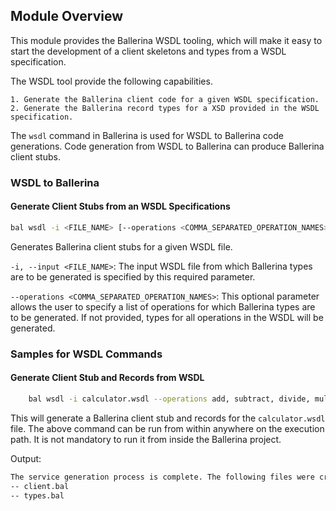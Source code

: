 ## Module Overview

This module provides the Ballerina WSDL tooling, which will make it easy to start the development of a client skeletons and types from a WSDL specification.

The WSDL tool provide the following capabilities.

    1. Generate the Ballerina client code for a given WSDL specification. 
    2. Generate the Ballerina record types for a XSD provided in the WSDL specification. 

The `wsdl` command in Ballerina is used for WSDL to Ballerina code generations. Code generation from WSDL to Ballerina can produce Ballerina client stubs.

### WSDL to Ballerina

#### Generate Client Stubs from an WSDL Specifications

```bash
bal wsdl -i <FILE_NAME> [--operations <COMMA_SEPARATED_OPERATION_NAMES>]
```

Generates Ballerina client stubs for a given WSDL file.

`-i, --input <FILE_NAME>`: The input WSDL file from which Ballerina types are to be generated is specified by this required parameter.

`--operations <COMMA_SEPARATED_OPERATION_NAMES>`: This optional parameter allows the user to specify a list of operations for which Ballerina types are to be generated. If not provided, types for all operations in the WSDL will be generated.

### Samples for WSDL Commands

#### Generate Client Stub and Records from WSDL

```bash
    bal wsdl -i calculator.wsdl --operations add, subtract, divide, multiply
```

This will generate a Ballerina client stub and records for the `calculator.wsdl` file. The above command can be run from within anywhere on the execution path.
It is not mandatory to run it from inside the Ballerina project.

Output:

```bash
The service generation process is complete. The following files were created.
-- client.bal
-- types.bal
```
